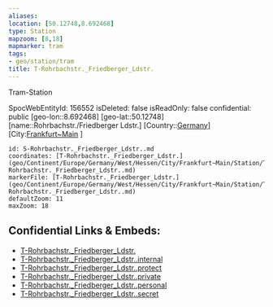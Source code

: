```yaml
---
aliases: 
location: [50.12748,8.692468]
type: Station 
mapzoom: [8,18] 
mapmarker: tram 
tags:
- geo/station/tram
title: T-Rohrbachstr._Friedberger_Ldstr.
---
```


Tram-Station

SpocWebEntityId: 156552
isDeleted: false
isReadOnly: false
confidential: public
[geo-lon::8.692468]
[geo-lat::50.12748]
[name::Rohrbachstr./Friedberger Ldstr.]
[Country::[Germany](geo/Continent/Europe/Germany.md)]
[City:[Frankfurt~Main](geo/Continent/Europe/Germany/West/Hessen/City/Frankfurt~Main.md) ]


```leaflet
id: S-Rohrbachstr._Friedberger_Ldstr..md
coordinates: [T-Rohrbachstr._Friedberger_Ldstr.](geo/Continent/Europe/Germany/West/Hessen/City/Frankfurt~Main/Station/T-Rohrbachstr._Friedberger_Ldstr..md)
markerFile: [T-Rohrbachstr._Friedberger_Ldstr.](geo/Continent/Europe/Germany/West/Hessen/City/Frankfurt~Main/Station/T-Rohrbachstr._Friedberger_Ldstr..md)
defaultZoom: 11 
maxZoom: 18
```


## Confidential Links & Embeds: 
- [T-Rohrbachstr._Friedberger_Ldstr.](../../../../../../../../../../_public/geo/Continent/Europe/Germany/West/Hessen/City/Frankfurt~Main/Station/T-Rohrbachstr._Friedberger_Ldstr..md) 
- [T-Rohrbachstr._Friedberger_Ldstr..internal](../../../../../../../../../../_internal/geo/Continent/Europe/Germany/West/Hessen/City/Frankfurt~Main/Station/T-Rohrbachstr._Friedberger_Ldstr..internal.md) 
- [T-Rohrbachstr._Friedberger_Ldstr..protect](../../../../../../../../../../_protect/geo/Continent/Europe/Germany/West/Hessen/City/Frankfurt~Main/Station/T-Rohrbachstr._Friedberger_Ldstr..protect.md) 
- [T-Rohrbachstr._Friedberger_Ldstr..private](../../../../../../../../../../_private/geo/Continent/Europe/Germany/West/Hessen/City/Frankfurt~Main/Station/T-Rohrbachstr._Friedberger_Ldstr..private.md) 
- [T-Rohrbachstr._Friedberger_Ldstr..personal](../../../../../../../../../../_personal/geo/Continent/Europe/Germany/West/Hessen/City/Frankfurt~Main/Station/T-Rohrbachstr._Friedberger_Ldstr..personal.md) 
- [T-Rohrbachstr._Friedberger_Ldstr..secret](../../../../../../../../../../_secret/geo/Continent/Europe/Germany/West/Hessen/City/Frankfurt~Main/Station/T-Rohrbachstr._Friedberger_Ldstr..secret.md) 
